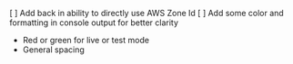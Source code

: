 [ ] Add back in ability to directly use AWS Zone Id
[ ] Add some color and formatting in console output for better clarity
  - Red or green for live or test mode
  - General spacing
